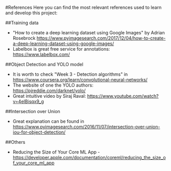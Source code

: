 #References
Here you can find the most relevant references used to learn and develop this project:

##Training data
* "How to create a deep learning dataset using Google Images" by  Adrian Rosebrock <https://www.pyimagesearch.com/2017/12/04/how-to-create-a-deep-learning-dataset-using-google-images/>
* Labelbox is great free service for annotations: <https://www.labelbox.com/>

##Object Detection and YOLO model
* It is worth to check "Week 3 - Detection algorithms" in <https://www.coursera.org/learn/convolutional-neural-networks/>
* The website of one the YOLO authors: <https://pjreddie.com/darknet/yolo/>
* Great intuitive video by Siraj Raval: <https://www.youtube.com/watch?v=4eIBisqx9_g>

##Intersection over Union
* Great explanation can be found in <https://www.pyimagesearch.com/2016/11/07/intersection-over-union-iou-for-object-detection/>

##Others
* Reducing the Size of Your Core ML App - <https://developer.apple.com/documentation/coreml/reducing_the_size_of_your_core_ml_app>

